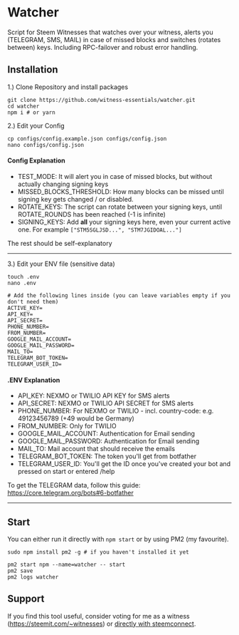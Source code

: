 # Watcher

Script for Steem Witnesses that watches over your witness, alerts you (TELEGRAM, SMS, MAIL) in case of missed blocks and switches (rotates between) keys. Including RPC-failover and robust error handling.

## Installation


1.) Clone Repository and install packages
```
git clone https://github.com/witness-essentials/watcher.git
cd watcher
npm i # or yarn
```

2.) Edit your Config
```
cp configs/config.example.json configs/config.json
nano configs/config.json
```

#### Config Explanation

- TEST_MODE: It will alert you in case of missed blocks, but without actually changing signing keys
- MISSED_BLOCKS_THRESHOLD: How many blocks can be missed until signing key gets changed / or disabled.
- ROTATE_KEYS: The script can rotate between your signing keys, until ROTATE_ROUNDS has been reached (-1 is infinite)
- SIGNING_KEYS: Add **all** your signing keys here, even your current active one. For example `["STM5SGLJSD...", "STM7JGIDOAL..."]`

The rest should be self-explanatory

---

3.) Edit your ENV file (sensitive data)
```
touch .env
nano .env

# Add the following lines inside (you can leave variables empty if you don't need them)
ACTIVE_KEY=
API_KEY=
API_SECRET=
PHONE_NUMBER=
FROM_NUMBER=
GOOGLE_MAIL_ACCOUNT=
GOOGLE_MAIL_PASSWORD=
MAIL_TO=
TELEGRAM_BOT_TOKEN=
TELEGRAM_USER_ID=
```

#### .ENV Explanation

- API_KEY: NEXMO or TWILIO API KEY for SMS alerts
- API_SECRET: NEXMO or TWILIO API SECRET for SMS alerts
- PHONE_NUMBER: For NEXMO or TWILIO - incl. country-code: e.g. 49123456789 (+49 would be Germany)
- FROM_NUMBER: Only for TWILIO
- GOOGLE_MAIL_ACCOUNT: Authentication for Email sending
- GOOGLE_MAIL_PASSWORD: Authentication for Email sending
- MAIL_TO: Mail account that should receive the emails
- TELEGRAM_BOT_TOKEN: The token you'll get from botfather
- TELEGRAM_USER_ID: You'll get the ID once you've created your bot and pressed on start or entered /help

To get the TELEGRAM data, follow this guide: https://core.telegram.org/bots#6-botfather

---

## Start

You can either run it directly with `npm start` or by using PM2 (my favourite).

```
sudo npm install pm2 -g # if you haven't installed it yet

pm2 start npm --name=watcher -- start
pm2 save
pm2 logs watcher
```

## Support

If you find this tool useful, consider voting for me as a witness (https://steemit.com/~witnesses) or <a href="https://v2.steemconnect.com/sign/account-witness-vote?witness=therealwolf&approve=1">directly with steemconnect</a>.
